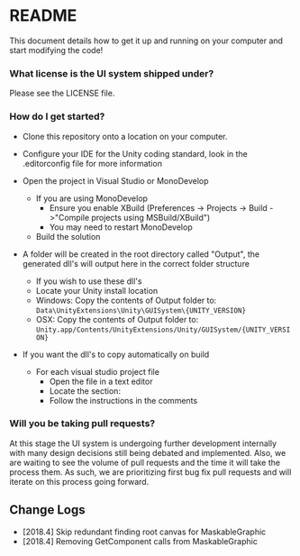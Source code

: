 # README #

This document details how to get it up and running on your computer and start modifying the code!

### What license is the UI system shipped under? ###
Please see the LICENSE file.

### How do I get started? ###
* Clone this repository onto a location on your computer.
* Configure your IDE for the Unity coding standard, look in the .editorconfig file for more information
* Open the project in Visual Studio or MonoDevelop
    * If you are using MonoDevelop
        * Ensure you enable XBuild (Preferences -> Projects -> Build ->"Compile projects using MSBuild/XBuild")
        * You may need to restart MonoDevelop
    * Build the solution

* A folder will be created in the root directory called "Output", the generated dll's will output here in the correct folder structure
    * If you wish to use these dll's
    * Locate your Unity install location
    * Windows: Copy the contents of Output folder to: `Data\UnityExtensions\Unity\GUISystem\{UNITY_VERSION}`
    * OSX: Copy the contents of Output folder to: `Unity.app/Contents/UnityExtensions/Unity/GUISystem/{UNITY_VERSION}`

* If you want the dll's to copy automatically on build
    * For each visual studio project file
        * Open the file in a text editor
        * Locate the section: <Target Name="AfterBuild">
        * Follow the instructions in the comments

### Will you be taking pull requests? ###
At this stage the UI system is undergoing further development internally with many design decisions still being debated and implemented. Also, we are waiting to see the volume of pull requests and the time it will take the process them. As such, we are prioritizing first bug fix pull requests and will iterate on this process going forward.

## Change Logs ##
* [2018.4] Skip redundant finding root canvas for MaskableGraphic
* [2018.4] Removing GetComponent calls from MaskableGraphic
